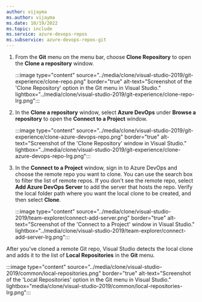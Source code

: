 ```yaml
---
author: vijayma
ms.author: vijayma
ms.date: 10/19/2022
ms.topic: include
ms.service: azure-devops-repos
ms.subservice: azure-devops-repos-git
---
```


1. From the **Git** menu on the menu bar, choose **Clone Repository** to open the **Clone a repository** window.

   :::image type="content" source="../media/clone/visual-studio-2019/git-experience/clone-repo.png" border="true" alt-text="Screenshot of the 'Clone Repository' option in the Git menu in Visual Studio." lightbox="../media/clone/visual-studio-2019/git-experience/clone-repo-lrg.png":::

1. In the **Clone a repository** window, select **Azure DevOps** under **Browse a repository** to open the **Connect to a Project** window.

   :::image type="content" source="../media/clone/visual-studio-2019/git-experience/clone-azure-devops-repo.png" border="true" alt-text="Screenshot of the 'Clone Repository' window in Visual Studio." lightbox="../media/clone/visual-studio-2019/git-experience/clone-azure-devops-repo-lrg.png":::

1. In the **Connect to a Project** window, sign in to Azure DevOps and choose the remote repo you want to clone. You can use the search box to filter the list of remote repos. If you don't see the remote repo, select **Add Azure DevOps Server** to add the server that hosts the repo. Verify the local folder path where you want the local clone to be created, and then select **Clone**.

   :::image type="content" source="../media/clone/visual-studio-2019/team-explorer/connect-add-server.png" border="true" alt-text="Screenshot of the 'Connect to a Project' window in Visual Studio." lightbox="../media/clone/visual-studio-2019/team-explorer/connect-add-server-lrg.png":::

After you've cloned a remote Git repo, Visual Studio detects the local clone and adds it to the list of **Local Repositories** in the **Git** menu.

:::image type="content" source="../media/clone/visual-studio-2019/common/local-repositories.png" border="true" alt-text="Screenshot of the 'Local Repositories' option in the Git menu in Visual Studio." lightbox="media/clone/visual-studio-2019/common/local-repositories-lrg.png":::